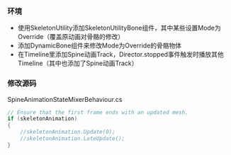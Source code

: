 ### 环境

-   使用SkeletonUtility添加SkeletonUtilityBone组件，其中某些设置Mode为Override（覆盖原动画对骨骼的修改）
-   添加DynamicBone组件来修改Mode为Override的骨骼物体
-   在Timeline里添加Spine动画Track，Director.stopped事件触发时播放其他Timeline（其中也添加了Spine动画Track）

### 修改源码

SpineAnimationStateMixerBehaviour.cs

``` csharp
// Ensure that the first frame ends with an updated mesh.
if (skeletonAnimation)
{
    //skeletonAnimation.Update(0);
    //skeletonAnimation.LateUpdate();
}
```

